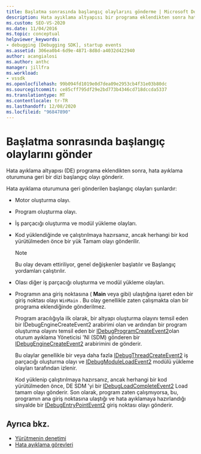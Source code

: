 ```yaml
---
title: Başlatma sonrasında başlangıç olaylarını gönderme | Microsoft Docs
description: Hata ayıklama altyapısı bir programa eklendikten sonra hata ayıklama altyapısının hata ayıklama oturumuna gönderdiği başlangıç olayları dizisi hakkında bilgi edinin.
ms.custom: SEO-VS-2020
ms.date: 11/04/2016
ms.topic: conceptual
helpviewer_keywords:
- debugging [Debugging SDK], startup events
ms.assetid: 306ea0b4-6d9e-4871-8d8d-a4032d422940
author: acangialosi
ms.author: anthc
manager: jillfra
ms.workload:
- vssdk
ms.openlocfilehash: 99b094fd1019e0d7dea09e2953cb4f31e03b80dc
ms.sourcegitcommit: ce85cff795df29e2bd773b4346cd718dccda5337
ms.translationtype: MT
ms.contentlocale: tr-TR
ms.lasthandoff: 12/08/2020
ms.locfileid: "96847890"
---
```

# <a name="send-startup-events-after-a-launch"></a>Başlatma sonrasında başlangıç olaylarını gönder
Hata ayıklama altyapısı (DE) programa eklendikten sonra, hata ayıklama oturumuna geri bir dizi başlangıç olayı gönderir.

 Hata ayıklama oturumuna geri gönderilen başlangıç olayları şunlardır:

- Motor oluşturma olayı.

- Program oluşturma olayı.

- İş parçacığı oluşturma ve modül yükleme olayları.

- Kod yüklendiğinde ve çalıştırılmaya hazırsanız, ancak herhangi bir kod yürütülmeden önce bir yük Tamam olayı gönderilir.

  > [!NOTE]
  > Bu olay devam ettiriliyor, genel değişkenler başlatılır ve Başlangıç yordamları çalıştırılır.

- Olası diğer iş parçacığı oluşturma ve modül yükleme olayları.

- Programın ana giriş noktasına ( **Main** veya gibi) ulaştığına işaret eden bir giriş noktası olayı `WinMain` . Bu olay genellikle zaten çalışmakta olan bir programa eklendiğinde gönderilmez.

  Program aracılığıyla ilk olarak, bir altyapı oluşturma olayını temsil eden bir IDebugEngineCreateEvent2 arabirimi olan ve ardından bir program oluşturma olayını temsil eden bir [IDebugProgramCreateEvent2](../../extensibility/debugger/reference/idebugprogramcreateevent2.md)olan oturum ayıklama Yöneticisi 'NI (SDM) gönderen bir [IDebugEngineCreateEvent2](../../extensibility/debugger/reference/idebugenginecreateevent2.md) arabirimini de gönderir.

  Bu olaylar genellikle bir veya daha fazla [IDebugThreadCreateEvent2](../../extensibility/debugger/reference/idebugthreadcreateevent2.md) iş parçacığı oluşturma olayı ve [IDebugModuleLoadEvent2](../../extensibility/debugger/reference/idebugmoduleloadevent2.md) modülü yükleme olayları tarafından izlenir.

  Kod yüklenip çalıştırılmaya hazırsanız, ancak herhangi bir kod yürütülmeden önce, DE SDM 'yi bir [IDebugLoadCompleteEvent2](../../extensibility/debugger/reference/idebugloadcompleteevent2.md) Load tamam olayı gönderir. Son olarak, program zaten çalışmıyorsa, bu, programın ana giriş noktasına ulaştığı ve hata ayıklamaya hazırlandığı sinyalde bir [IDebugEntryPointEvent2](../../extensibility/debugger/reference/idebugentrypointevent2.md) giriş noktası olayı gönderir.

## <a name="see-also"></a>Ayrıca bkz.
- [Yürütmenin denetimi](../../extensibility/debugger/control-of-execution.md)
- [Hata ayıklama görevleri](../../extensibility/debugger/debugging-tasks.md)
